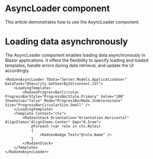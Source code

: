 # AsyncLoader component
This article demonstrates how to use the AsyncLoader component.

# Loading data asynchronously
The AsyncLoader component enables loading data asynchronously in Blazor applications. It offers the flexibility to specify loading and loaded templates, handle errors during data retrieval, and update the UI accordingly.

```
<RadzenAsyncLoader TData="Server.Models.ApplicationUser" DataTask="@Security.GetUserById(context.Id)">
    <LoadingTemplate>
        <RadzenProgressBarCircular ProgressBarStyle="ProgressBarStyle.Primary" Value="100" ShowValue="false" Mode="ProgressBarMode.Indeterminate" Size="ProgressBarCircularSize.Small" />
    </LoadingTemplate>
    <Template Context="ctx">
        <RadzenStack Orientation="Orientation.Horizontal" AlignItems="AlignItems.Center" Gap="0.5rem">
            @foreach (var role in ctx.Roles)
            {
                <RadzenBadge Text="@role.Name" />
            }
        </RadzenStack>
    </Template>
</RadzenAsyncLoader>
```